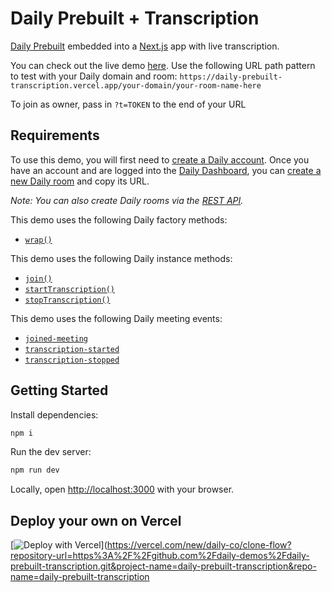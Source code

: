 # Daily Prebuilt + Transcription

[Daily Prebuilt](https://daily.co/prebuilt) embedded into a [Next.js](https://nextjs.org/) app with live transcription.

You can check out the live demo [here](https://daily-prebuilt-transcriptionvercel.app). Use the following URL path pattern to test with your Daily domain and room: `https://daily-prebuilt-transcription.vercel.app/your-domain/your-room-name-here`

To join as owner, pass in `?t=TOKEN` to the end of your URL

## Requirements

To use this demo, you will first need to [create a Daily account](https://dashboard.daily.co/signup). Once you have an account and are logged into the [Daily Dashboard](https://dashboard.daily.co), you can [create a new Daily room](https://dashboard.daily.co/rooms/create) and copy its URL.

_Note: You can also create Daily rooms via the [REST API](https://docs.daily.co/reference/rest-api/rooms)._

This demo uses the following Daily factory methods:

- [`wrap()`](https://docs.daily.co/reference/daily-js/factory-methods/wrap)

This demo uses the following Daily instance methods:

- [`join()`](https://docs.daily.co/reference/daily-js/instance-methods/join)
- [`startTranscription()`](https://docs.daily.co/reference/daily-js/instance-methods/start-transcription)
- [`stopTranscription()`](https://docs.daily.co/reference/daily-js/instance-methods/stop-transcription)

This demo uses the following Daily meeting events:

- [`joined-meeting`](https://docs.daily.co/reference/daily-js/events/meeting-events#joined-meeting)
- [`transcription-started`](https://docs.daily.co/reference/daily-js/events/transcription-events#transcription-started)
- [`transcription-stopped`](https://docs.daily.co/reference/daily-js/events/transcription-events#transcription-stopped)

## Getting Started

Install dependencies:

```bash
npm i
```

Run the dev server:

```bash
npm run dev
```

Locally, open [http://localhost:3000](http://localhost:3000) with your browser.

## Deploy your own on Vercel

[![Deploy with Vercel](https://vercel.com/button)](https://vercel.com/new/daily-co/clone-flow?repository-url=https%3A%2F%2Fgithub.com%2Fdaily-demos%2Fdaily-prebuilt-transcription.git&project-name=daily-prebuilt-transcription&repo-name=daily-prebuilt-transcription
